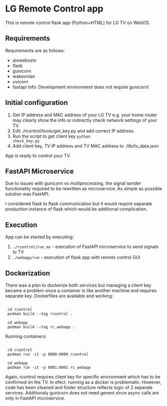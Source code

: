 # LG Remote Control app
This is remote control flask app (Python+HTML) for LG TV on WebOS. 

## Requirements
Requirements are as follows:
  * aiowebostv
  * flask
  * gunicorn
  * wakeonlan
  * uvicorn
  * fastapi
Info: Development environment does not require gunicorn!

## Initial configuration
1. Get IP address and MAC address of your LG TV e.g. your home router may clearly show the info or indirectly check network settings of your TV.
2. Edit ./rcontrol/tools/get_key.py and add correct IP address.
3. Run the script to get client key <code>python check_key.py</code>
4. Add client key, TV IP address and TV MAC address to ./lib/tv_data.json

App is ready to control your TV.

## FastAPI Microservice
Due to issues with gunicorn vs multiprocessing, the signal sender functionality required to be rewritten as microservice. As simple as possible solution was FastAPI. 

I considered flask to flask communication but it would require separate production instance of flask which would be additional complication.

## Execution
App can be started by executing:
1. <code>./rcontrol/run_ms</code> - execution of FastAPI microservice to send signals to TV
2. <code>./webapp/run</code> - execution of flask app with remote control GUI

## Dockerization
There was a plan to dockerize both services but managing a client key became a problem since a container is like another machine and requires separate key. Dockerfiles are available and working:

<code>
 cd rcontrol
 podman build --tag rcontrol .
</code>

<code>
 cd webapp
 podman build --tag rc_webapp .
</code>

Running containers:

<code>
 cd rcontrol
 podman run -it -p 8000:8000 rcontrol
</code>

<code>
 cd webapp
 podman run -it -p 8001:8001 rc_webapp
</code>

Again, rcontrol requires client key for specific environment which has to be confirmed on the TV. In efect, running as a docker is problematic. However, code has been cleaned and folder structure reflects logic of 2 separate services. Additionaly gunicorn does not need gevent since async calls are only in FastAPI microservice.

